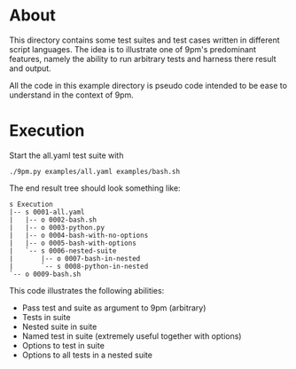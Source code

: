 # About
This directory contains some test suites and test cases written in different
script languages. The idea is to illustrate one of 9pm's predominant features,
namely the ability to run arbitrary tests and harness there result and output.

All the code in this example directory is pseudo code intended to be ease to
understand in the context of 9pm.

# Execution
Start the all.yaml test suite with

`./9pm.py examples/all.yaml examples/bash.sh`

The end result tree should look something like:

```
s Execution
|-- s 0001-all.yaml
|   |-- o 0002-bash.sh
|   |-- o 0003-python.py
|   |-- o 0004-bash-with-no-options
|   |-- o 0005-bash-with-options
|   `-- s 0006-nested-suite
|       |-- o 0007-bash-in-nested
|       `-- s 0008-python-in-nested
`-- o 0009-bash.sh
```

This code illustrates the following abilities:

* Pass test and suite as argument to 9pm (arbitrary)
* Tests in suite
* Nested suite in suite
* Named test in suite (extremely useful together with options)
* Options to test in suite
* Options to all tests in a nested suite
